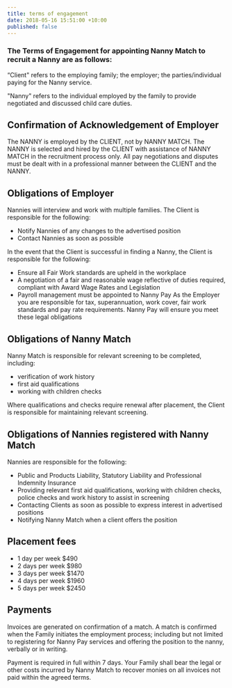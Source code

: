 ```yaml
---
title: terms of engagement
date: 2018-05-16 15:51:00 +10:00
published: false
---
```


### The Terms of Engagement for appointing Nanny Match to recruit a Nanny are as follows: 

“Client" refers to the employing family; the employer; the parties/individual paying for the Nanny service. 

"Nanny" refers to the individual employed by the family to provide negotiated and discussed child care duties. 

## Confirmation of Acknowledgement of Employer

The NANNY is employed by the CLIENT, not by NANNY MATCH. The NANNY is selected and hired by the CLIENT with assistance of NANNY MATCH in the recruitment process only. All pay negotiations and disputes must be dealt with in a professional manner between the CLIENT and the NANNY.

## Obligations of Employer

Nannies will interview and work with multiple families. The Client is responsible for the following:

* Notify Nannies of any changes to the advertised position
* Contact Nannies as soon as possible

In the event that the Client is successful in finding a Nanny, the Client is responsible for the following:

* Ensure all Fair Work standards are upheld in the workplace
* A negotiation of a fair and reasonable wage reflective of duties required, compliant with Award Wage Rates and Legislation
* Payroll management must be appointed to Nanny Pay
As the Employer you are responsible for tax, superannuation, work cover, fair work standards and pay rate requirements. Nanny Pay will ensure you meet these legal obligations

## Obligations of Nanny Match

Nanny Match is responsible for relevant screening to be completed, including:

* verification of work history
* first aid qualifications 
* working with children checks

Where qualifications and checks require renewal after placement, the Client is responsible for maintaining relevant screening.

## Obligations of Nannies registered with Nanny Match

Nannies are responsible for the following: 

* Public and Products Liability, Statutory Liability and Professional Indemnity Insurance
* Providing relevant first aid qualifications, working with children checks, police checks and work history to assist in screening
* Contacting Clients as soon as possible to express interest in advertised positions
* Notifying Nanny Match when a client offers the position

## Placement fees
* 1 day per week $490
* 2 days per week $980
* 3 days per week $1470
* 4 days per week $1960
* 5 days per week $2450 

## Payments
Invoices are generated on confirmation of a match. A match is confirmed when the Family initiates the employment process; including but not limited to registering for Nanny Pay services and offering the position to the nanny, verbally or in writing. 

Payment is required in full within 7 days. Your Family shall bear the legal or other costs incurred by Nanny Match to recover monies on all invoices not paid within the agreed terms. 
